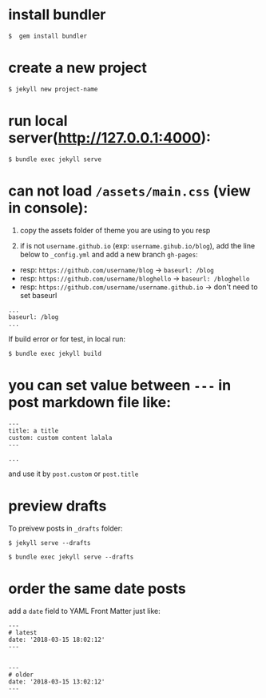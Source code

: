 
# install bundler

`$  gem install bundler`


# create a new project
`$ jekyll new project-name`

# run local server(http://127.0.0.1:4000):
`$ bundle exec jekyll serve`

# can not load `/assets/main.css` (view in console):

1. copy the assets folder of theme you are using to you resp

2. if is not `username.github.io` (exp: `username.gihub.io/blog`), add the line below to `_config.yml` and add a new branch `gh-pages`:

- resp: `https://github.com/username/blog` -> `baseurl: /blog`
- resp: `https://github.com/username/bloghello` -> `baseurl: /bloghello`
- resp: `https://github.com/username/username.github.io` -> don't need to set baseurl

```
...
baseurl: /blog
...
```

If build error or for test, in local run:

`$ bundle exec jekyll build`


# you can set value between `---` in post markdown file like:
```
---
title: a title
custom: custom content lalala
---

...
```

and use it by `post.custom` or `post.title`

# preview drafts

To preivew posts in `_drafts` folder:

`$ jekyll serve --drafts`

`$ bundle exec jekyll serve --drafts`

# order the same date posts

add a `date` field to YAML Front Matter just like:
```
---
# latest
date: '2018-03-15 18:02:12'
---


---
# older
date: '2018-03-15 13:02:12'
---
```